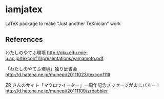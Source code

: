 iamjatex
========

LaTeX package to make "Just another TeXnician" work

## References
わたしのやてふ環境
http://oku.edu.mie-u.ac.jp/texconf11/presentations/yamamoto.pdf

「わたしのやてふ環境」独り反省会
http://d.hatena.ne.jp/munepi/20111023/texconf11lt

ZR さんのサイト「マクロツイーター」一周年記念メッセージがまじパネー！
http://d.hatena.ne.jp/munepi/20111109/zrbabbler

